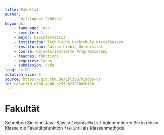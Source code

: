 ```yaml
---
title: Fakultät
author:
    - Christopher Schölzel
keywords:
    - language: java
    - semester: 1
    - major: bioinformatics
    - institution: Technische Hochschule Mittelhessen
    - institution: Justus-Liebig-Universität
    - course: Objektorientierte Programmierung
    - teaches: functions
    - requires: loops
    - submission: code
lang: de-DE
solution-size: 5
source: https://git.thm.de/cslz90/bimoop-cs
id: ca3acf1d-e7bd-4a06-b293-b23820dfb16b
---
```


# Fakultät

Schreiben Sie eine Java-Klasse `ExtendedMath`.
Implementieren Sie in dieser Klasse die Fakultätsfunktion `fak(int)` als Klassenmethode.